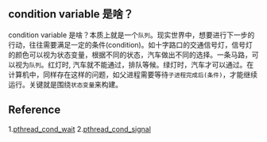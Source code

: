 
## condition variable 是啥？

condition variable 是啥？本质上就是一个`队列`。现实世界中，想要进行下一步的行动，往往需要满足一定的条件(condition)。如十字路口的交通信号灯，信号灯的颜色可以视为状态变量，根据不同的状态，汽车做出不同的选择。一条马路，可以视为`队列`。红灯时, 汽车就不能通过，排队等候。绿灯时，汽车才可以通过。在计算机中，同样存在这样的问题，如父进程需要等待`子进程完成后(条件)`，才能继续运行。关键就是围绕`状态变量`来构建。

## Reference

1.[pthread_cond_wait](https://man7.org/linux/man-pages/man3/pthread_cond_wait.3p.html)
2.[pthread_cond_signal](https://man7.org/linux/man-pages/man3/pthread_cond_signal.3p.html)